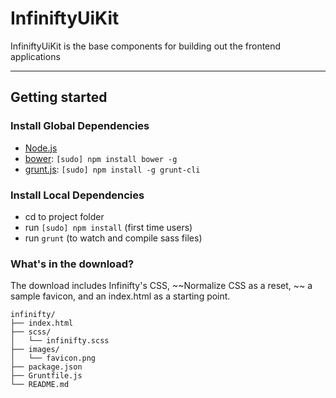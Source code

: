 # InfiniftyUiKit

InfiniftyUiKit is the base components for building out the frontend applications

-----

## Getting started

### Install Global Dependencies
  * [Node.js](http://nodejs.org)
  * [bower](http://bower.io): `[sudo] npm install bower -g`
  * [grunt.js](http://gruntjs.com): `[sudo] npm install -g grunt-cli`

### Install Local Dependencies
  * cd to project folder
  * run `[sudo] npm install` (first time users)
  * run `grunt` (to watch and compile sass files)

### What's in the download?

The download includes Infinifty's CSS, ~~Normalize CSS as a reset, ~~ a sample favicon, and an index.html as a starting point.

```
infinifty/
├── index.html
├── scss/
│   └── infinifty.scss
├── images/
│   └── favicon.png
├── package.json
├── Gruntfile.js
└── README.md
```